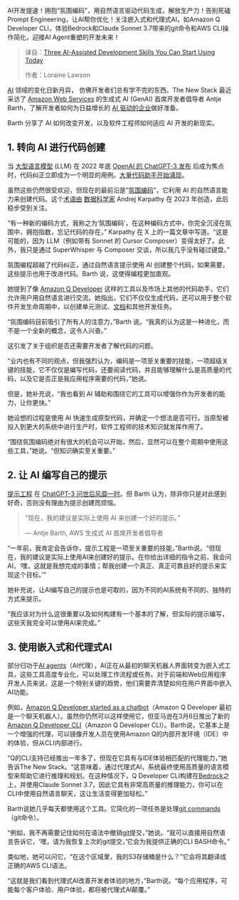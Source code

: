 <!--
title: 你可以立即开始使用的三项AI辅助开发技能
cover: https://cdn.thenewstack.io/media/2025/04/be67445e-aws-ai-developer-skills-use.jpg
summary: AI开发提速！拥抱“氛围编码”，用自然语言驱动代码生成，解放生产力！告别死磕Prompt Engineering，让AI帮你优化！关注嵌入式和代理式AI，如Amazon Q Developer CLI，体验Bedrock和Claude Sonnet 3.7带来的git命令和AWS CLI操作简化，迎接AI Agent重塑的开发未来！
-->

AI开发提速！拥抱“氛围编码”，用自然语言驱动代码生成，解放生产力！告别死磕Prompt Engineering，让AI帮你优化！关注嵌入式和代理式AI，如Amazon Q Developer CLI，体验Bedrock和Claude Sonnet 3.7带来的git命令和AWS CLI操作简化，迎接AI Agent重塑的开发未来！

> 译自：[Three AI-Assisted Development Skills You Can Start Using Today](https://thenewstack.io/three-ai-assisted-development-skills-you-can-start-using-today/)
> 
> 作者：Loraine Lawson

[AI](https://thenewstack.io/ai/) 领域的变化日新月异， 仿佛开发者们总有学不完的东西。The New Stack 最近采访了 [Amazon Web Services](https://aws.amazon.com/?utm_content=inline+mention) 的生成式 AI (GenAI) 首席开发者倡导者 Antje Barth，了解开发者如何为日益增长的 [AI 驱动的企业](https://thenewstack.io/how-ai-agents-are-starting-to-automate-the-enterprise/)做好准备。

Barth 分享了 AI 如何改变开发，以及软件工程师如何适应 AI 开发的新现实。

## 1. 转向 AI 进行代码创建

当 [大型语言模型](https://thenewstack.io/llm/) (LLM) 在 2022 年底 [OpenAI 的 ChatGPT-3 发布](https://thenewstack.io/just-out-of-the-box-chatgpt-causing-waves-of-talk-concern/) 后成为焦点时，代码纠正立即成为一个明显的用例。[大量代码助手开始涌现](https://thenewstack.io/what-are-ai-code-assistants-and-how-should-you-use-them/)。

虽然这些仍然很受欢迎，但现在的最前沿是“[氛围编码](https://thenewstack.io/vibe-coding-where-everyone-can-speak-computer-programming/)”，它利用 AI 的自然语言能力来创建代码。这个[术语由](https://x.com/karpathy/status/1886192184808149383?ref_src=twsrc%5Etfw%7Ctwcamp%5Etweetembed%7Ctwterm%5E1886192184808149383%7Ctwgr%5Eb693bc66e22eeb798ec744f69374aeea4cab7926%7Ctwcon%5Es1_&ref_url=https%3A%2F%2Fthenewstack.io%2Fvibe-coding-where-everyone-can-speak-computer-programming%2F) [数据科学家](https://roadmap.sh/ai-data-scientist) Andrej Karpathy 在 2023 年创造，此后稳步受到关注。

“有一种新的编码方式，我称之为‘氛围编码’，在这种编码方式中，你完全沉浸在氛围中，拥抱指数，忘记代码的存在，” Karpathy 在 X 上的一篇文章中写道。“这是可能的，因为 LLM（例如带有 Sonnet 的 Cursor Composer）变得太好了。此外，我只是通过 SuperWhisper 与 Composer 交谈，所以我几乎没有碰过键盘。”

氛围编程超越了代码纠正，通过自然语言提示使用 AI 创建整个代码，如果需要，这些提示也用于改进代码。Barth 说，这使得编程更加直观。

她提到了像 [Amazon Q ](https://thenewstack.io/amazon-q-developer-now-handles-your-entire-code-pipeline/)[Developer](https://thenewstack.io/amazon-q-developer-now-handles-your-entire-code-pipeline/) 这样的工具以及市场上其他的代码助手，它们允许用户用自然语言进行交流。她指出，它们不仅仅生成代码，还可以用于整个软件开发生命周期中，以创建单元测试、[文档](https://thenewstack.io/code-in-context-how-ai-can-help-improve-our-documentation/)和其他开发任务。

“氛围编码目前吸引了所有人的注意力，”Barth 说。“我真的认为这是一种进化，而不是一个全新的概念，这令人兴奋。”

这引发了关于组织是否还需要开发者了解代码的问题。

“业内也有不同的观点，但我强烈认为，编码是一项至关重要的技能，一项超级关键的技能，它不仅仅是编写代码，还要阅读代码，并且能够理解什么是高质量的代码，以及它是否正是我应用程序需要的代码，”她说。

但是，她补充说，“我也看到 AI 辅助和围绕它的工具可以增强你作为开发者的能力，让你更快。”

她设想的过程是使用 AI 快速生成原型代码，并确定一个想法是否可行。当原型被投入到更大的系统中进行生产时，软件工程师的技术知识就发挥作用了。

“围绕氛围编码绝对有很大的机会可以开始，然后，显然可以在整个周期中使用这些工具，”她说。“但知识确实至关重要。”

## 2. 让 AI 编写自己的提示

[提示工程](https://thenewstack.io/developer-tips-in-ai-prompt-engineering/) 在 [ChatGPT-3 问世后风靡一时](https://thenewstack.io/how-will-generative-ai-change-the-tech-job-market/)。但 Barth 认为，除非你只是对此感到好奇，否则没有理由为提示创建而烦恼。

> “现在，我的建议是实际上使用 AI 来创建一个好的提示。”
>
> — Antje Barth, AWS 生成式 AI 首席开发者倡导者

“一年前，我肯定会告诉你，提示工程是一项至关重要的技能，”Barth说。“但现在，我的建议是实际上使用AI来创建好的提示。在你给出详细的指令之前，我会问AI，‘嘿，这就是我想完成的事情；帮我创建一个真正、真正可靠且好的提示来实现这个目标。’”

她补充说，让AI编写自己的提示也是可取的，因为不同的AI系统有不同的、独特的方式来提示。

“我应该对为什么这很重要以及如何构建有一个基本的了解，但实际的提示编写，这些天我完全可以使用AI来完成。”

## 3. 使用嵌入式和代理式AI

部分归功于[AI agents](https://thenewstack.io/ai-agents/)（AI代理），AI正在从最初的聊天机器人界面转变为嵌入式工具，这些工具高度专业化，可以处理工作流程或任务。对于前端和Web应用程序开发人员来说，这是一个特别关键的趋势，他们需要弄清楚如何在用户界面中嵌入AI功能。

例如，[Amazon Q Developer started as a chatbot](https://aws.amazon.com/blogs/devops/aws-chatbot-is-now-named-amazon-q-developer/)（Amazon Q Developer 最初是一个聊天机器人）。虽然你仍然可以这样使用它，但亚马逊在3月6日推出了新的[Amazon Q Developer CLI](https://aws.amazon.com/blogs/devops/introducing-the-enhanced-command-line-interface-in-amazon-q-developer/)（Amazon Q Developer CLI）。Barth说，它基本上是一个增强的代理，可以镜像开发人员在使用Amazon Q的内部开发环境（IDE）中的体验，但从CLI内部进行。

“Q的CLI支持已经推出一年多了，但现在它具有与IDE体验相匹配的代理能力，”她告诉The New Stack。“这意味着，通过代理式AI，系统最终使用高质量的语言模型来帮助它进行推理和规划。在这种情况下，Q Developer CLI构建在[Bedrock](https://thenewstack.io/amazons-bedrock-can-now-check-ai-for-hallucinations/)之上，并使用Claude Sonnet 3.7，因此它具有非常高质量的推理能力，你可以在CLI中使用自然语言聊天，这让生活变得更加轻松。”

Barth说她几乎每天都使用这个工具。它简化的一项任务是处理[git commands](https://git-scm.com/docs)（git命令）。

“例如，我不再需要记住如何在语法中撤销[git](https://thenewstack.io/tutorial-git-for-absolutely-everyone/)提交，”她说。“我可以直接用自然语言告诉它，‘嘿，请为我恢复上次的git提交，’它会为我提供正确的CLI BASH命令。”

类似地，她可以问它，“在这个区域里，我的S3存储桶是什么？”它会将其翻译成正确的AWS CLI语法。

“这就是我们看到代理式AI改善开发者体验的地方，”Barth说。“每个应用程序，可能每个客户体验、用户体验，都将被代理式AI颠覆。”